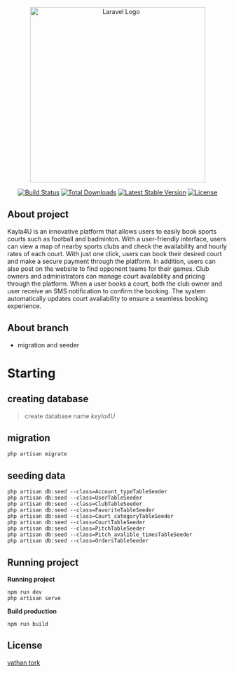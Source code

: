 <p align="center"><a href="https://laravel.com" target="_blank"><img src="https://raw.githubusercontent.com/laravel/art/master/logo-lockup/5%20SVG/2%20CMYK/1%20Full%20Color/laravel-logolockup-cmyk-red.svg" width="400" alt="Laravel Logo"></a></p>

<p align="center">
<a href="https://github.com/laravel/framework/actions"><img src="https://github.com/laravel/framework/workflows/tests/badge.svg" alt="Build Status"></a>
<a href="https://packagist.org/packages/laravel/framework"><img src="https://img.shields.io/packagist/dt/laravel/framework" alt="Total Downloads"></a>
<a href="https://packagist.org/packages/laravel/framework"><img src="https://img.shields.io/packagist/v/laravel/framework" alt="Latest Stable Version"></a>
<a href="https://packagist.org/packages/laravel/framework"><img src="https://img.shields.io/packagist/l/laravel/framework" alt="License"></a>
</p>

## About project

Kayla4U is an innovative platform that allows users to easily book sports courts such as football and badminton. With a user-friendly interface, users can view a map of nearby sports clubs and check the availability and hourly rates of each court. With just one click, users can book their desired court and make a secure payment through the platform. In addition, users can also post on the website to find opponent teams for their games. Club owners and administrators can manage court availability and pricing through the platform. When a user books a court, both the club owner and user receive an SMS notification to confirm the booking. The system automatically updates court availability to ensure a seamless booking experience.

## About branch

-   migration and seeder

# Starting

## creating database

> create database name _keyla4U_

## migration

```
php artisan migrate
```

## seeding data
```
php artisan db:seed --class=Account_typeTableSeeder
php artisan db:seed --class=UserTableSeeder
php artisan db:seed --class=ClubTableSeeder
php artisan db:seed --class=FavoriteTableSeeder
php artisan db:seed --class=Court_categoryTableSeeder
php artisan db:seed --class=CourtTableSeeder
php artisan db:seed --class=PitchTableSeeder
php artisan db:seed --class=Pitch_avalible_timesTableSeeder
php artisan db:seed --class=OrdersTableSeeder
```

## Running project

**Running project**

```
npm run dev
php artisan serve
```

**Build production**

```
npm run build
```

##

## License

[vathan tork](https://github.com/vathanatork)
